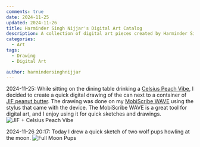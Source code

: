 ```yaml
---
comments: true
date: 2024-11-25
updated: 2024-11-26
title: Harminder Singh Nijjar's Digital Art Catalog
description: A collection of digital art pieces created by Harminder Singh Nijjar using the MobiScribe WAVE.
categories:
  - Art
tags:
  - Drawing
  - Digital Art

author: harmindersinghnijjar
---
```


2024-11-25: While sitting on the dining table drinking a [Celsius Peach Vibe](https://amzn.to/499IQbh), I decided to create a quick digital drawing of the can next to a container of [JIF peanut butter](https://amzn.to/3B13TAn). The drawing was done on my [MobiScribe WAVE](https://amzn.to/3CEDYyM) using the stylus that came with the device. The MobiScribe WAVE is a great tool for digital art, and I enjoy using it for quick sketches and drawings.
![JIF + Celsius Peach Vibe](https://i.imgur.com/knoIoDW.jpeg)

2024-11-26 20:17: Today I drew a quick sketch of two wolf pups howling at the moon.
![Full Moon Pups](https://i.imgur.com/LfrytVl.png)